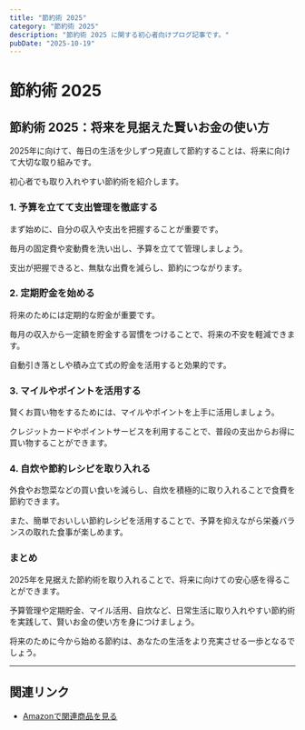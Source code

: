 ```yaml
---
title: "節約術 2025"
category: "節約術 2025"
description: "節約術 2025 に関する初心者向けブログ記事です。"
pubDate: "2025-10-19"
---
```


# 節約術 2025

## 節約術 2025：将来を見据えた賢いお金の使い方
2025年に向けて、毎日の生活を少しずつ見直して節約することは、将来に向けて大切な取り組みです。

初心者でも取り入れやすい節約術を紹介します。



### 1. 予算を立てて支出管理を徹底する
まず始めに、自分の収入や支出を把握することが重要です。

毎月の固定費や変動費を洗い出し、予算を立てて管理しましょう。

支出が把握できると、無駄な出費を減らし、節約につながります。



### 2. 定期貯金を始める
将来のためには定期的な貯金が重要です。

毎月の収入から一定額を貯金する習慣をつけることで、将来の不安を軽減できます。

自動引き落としや積み立て式の貯金を活用すると効果的です。



### 3. マイルやポイントを活用する
賢くお買い物をするためには、マイルやポイントを上手に活用しましょう。

クレジットカードやポイントサービスを利用することで、普段の支出からお得に買い物することができます。



### 4. 自炊や節約レシピを取り入れる
外食やお惣菜などの買い食いを減らし、自炊を積極的に取り入れることで食費を節約できます。

また、簡単でおいしい節約レシピを活用することで、予算を抑えながら栄養バランスの取れた食事が楽しめます。



### まとめ
2025年を見据えた節約術を取り入れることで、将来に向けての安心感を得ることができます。

予算管理や定期貯金、マイル活用、自炊など、日常生活に取り入れやすい節約術を実践して、賢いお金の使い方を身につけましょう。

将来のために今から始める節約は、あなたの生活をより充実させる一歩となるでしょう。



---

## 関連リンク

- [Amazonで関連商品を見る](https://www.amazon.co.jp/s?k=%E7%AF%80%E7%B4%84%E8%A1%93+2025&tag=autowritehubai-22)
